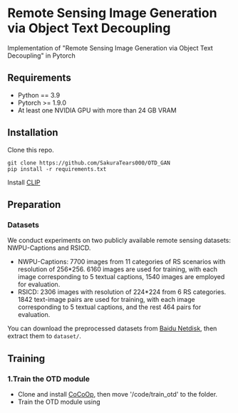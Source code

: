 #  Remote Sensing Image Generation via Object Text Decoupling
  Implementation of "Remote Sensing Image Generation via Object Text Decoupling" in Pytorch

## Requirements
  - Python == 3.9
  - Pytorch >= 1.9.0
  - At least one NVIDIA GPU with more than 24 GB VRAM

## Installation
Clone this repo.
```
git clone https://github.com/SakuraTears000/OTD_GAN
pip install -r requirements.txt
```
Install [CLIP](https://github.com/openai/CLIP)

## Preparation
### Datasets
  We conduct experiments on two publicly available remote sensing datasets: NWPU-Captions and RSICD.

  - NWPU-Captions: 7700 images from 11 categories of RS scenarios with resolution of 256*256. 6160 images are used for training, with each image corresponding to 5 textual captions, 1540 images are employed for evaluation.
  - RSICD:  2306 images with resolution of 224*224 from 6 RS categories. 1842 text-image pairs are used for training, with each image corresponding to 5 textual captions, and the rest 464 pairs for evaluation.

  You can download the preprocessed datasets from [Baidu Netdisk](https://pan.baidu.com/s/1xQFNwlIa_cIKEQIyoIiHZQ?pwd=bc6e), then extract them to `dataset/`.

## Training
### 1.Train the OTD module
  - Clone and install [CoCoOp](https://github.com/KaiyangZhou/CoOp), then move '/code/train_otd' to the folder.
  - Train the OTD module using
  ```
  
  ```
  


